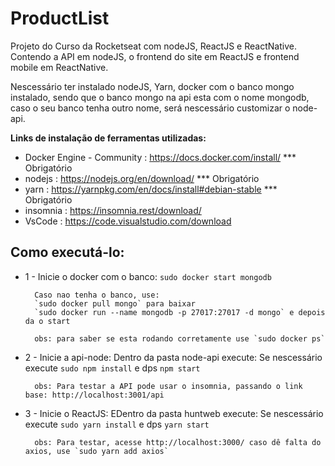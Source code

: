 # ProductList
Projeto do Curso da Rocketseat com nodeJS, ReactJS e ReactNative. Contendo a API em nodeJS, o frontend do site em ReactJS e frontend mobile em ReactNative.

Nescessário ter instalado nodeJS, Yarn, docker com o banco mongo instalado, sendo que o banco mongo na api esta com o nome mongodb, caso o seu banco tenha outro nome, será nescessário customizar o node-api.

**Links de instalação de ferramentas utilizadas:**
* Docker Engine - Community : https://docs.docker.com/install/   *** Obrigatório
* nodejs                    : https://nodejs.org/en/download/    *** Obrigatório
* yarn                      : https://yarnpkg.com/en/docs/install#debian-stable *** Obrigatório
* insomnia                  : https://insomnia.rest/download/
* VsCode                    : https://code.visualstudio.com/download

## Como executá-lo:

* 1 - Inicie o docker com o banco: 
        `sudo docker start mongodb`

        Caso nao tenha o banco, use:
        `sudo docker pull mongo` para baixar
        `sudo docker run --name mongodb -p 27017:27017 -d mongo` e depois da o start

        obs: para saber se esta rodando corretamente use `sudo docker ps`

* 2 - Inicie a api-node:
        Dentro da pasta node-api execute:
        Se nescessário execute `sudo npm install` e dps `npm start`
        
        obs: Para testar a API pode usar o insomnia, passando o link base: http://localhost:3001/api


* 3 - Inicie o ReactJS:
        EDentro da pasta huntweb execute:
        Se nescessário execute `sudo yarn install` e dps `yarn start`

        obs: Para testar, acesse http://localhost:3000/ caso dê falta do axios, use `sudo yarn add axios` 
